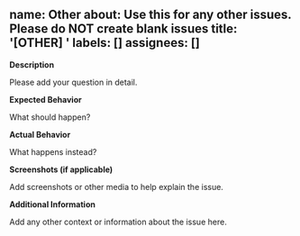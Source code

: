 name: Other
about: Use this for any other issues. Please do NOT create blank issues
title: '[OTHER] <Add your title here>'
labels: []
assignees: []
---

**Description**

Please add your question in detail.

**Expected Behavior**

What should happen?

**Actual Behavior**

What happens instead?

**Screenshots (if applicable)**

Add screenshots or other media to help explain the issue.

**Additional Information**

Add any other context or information about the issue here.
